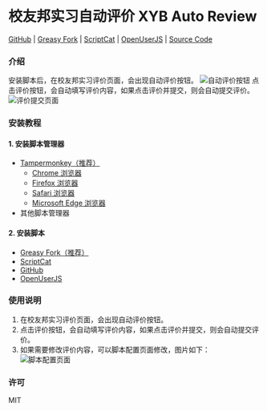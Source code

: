 # 校友邦实习自动评价 XYB Auto Review

[GitHub](https://github.com/lcandy2/user.js/blob/main/xybsyw.com/XiaoYouBang-Auto-Review.md) | [Greasy Fork](https://greasyfork.org/scripts/483614) | [ScriptCat](https://scriptcat.org/script-show-page/1464/) | [OpenUserJS](https://openuserjs.org/scripts/Lcandy/%E6%A0%A1%E5%8F%8B%E9%82%A6%E5%AE%9E%E4%B9%A0%E4%B8%80%E9%94%AE%E8%AF%84%E4%BB%B7_XiaoYouBang_Auto_Review) | [Source Code](https://github.com/lcandy2/XiaoYouBang-Auto-Review)

### 介绍
安装脚本后，在校友邦实习评价页面，会出现自动评价按钮。
![自动评价按钮](https://github.com/lcandy2/user.js/assets/45784494/b14aab7c-8175-420f-ae42-2ca68b7351f5)
点击评价按钮，会自动填写评价内容，如果点击评价并提交，则会自动提交评价。
![评价提交页面](https://github.com/lcandy2/user.js/assets/45784494/909c2cfd-1100-4fae-ad18-ff426f178f8a)

### 安装教程
#### 1. 安装脚本管理器
- [Tampermonkey（推荐）](https://www.tampermonkey.net/)
  - [Chrome 浏览器](https://chrome.google.com/webstore/detail/tampermonkey/dhdgffkkebhmkfjojejmpbldmpobfkfo)
  - [Firefox 浏览器](https://addons.mozilla.org/firefox/addon/tampermonkey/)
  - [Safari 浏览器](https://apps.apple.com/app/tampermonkey/id1482490089?mt=12)
  - [Microsoft Edge 浏览器](https://microsoftedge.microsoft.com/addons/detail/iikmkjmpaadaobahmlepeloendndfphd)
-  其他脚本管理器

#### 2. 安装脚本
- [Greasy Fork（推荐）](https://greasyfork.org/scripts/483614)
- [ScriptCat](https://scriptcat.org/script-show-page/1464/)
- [GitHub](https://github.com/lcandy2/user.js/raw/main/xybsyw.com/XiaoYouBang-Auto-Review.user.js)
- [OpenUserJS](https://openuserjs.org/scripts/Lcandy/%E6%A0%A1%E5%8F%8B%E9%82%A6%E5%AE%9E%E4%B9%A0%E4%B8%80%E9%94%AE%E8%AF%84%E4%BB%B7_XiaoYouBang_Auto_Review)

### 使用说明
1. 在校友邦实习评价页面，会出现自动评价按钮。
2. 点击评价按钮，会自动填写评价内容，如果点击评价并提交，则会自动提交评价。
3. 如果需要修改评价内容，可以脚本配置页面修改，图片如下：
![脚本配置页面](https://github.com/lcandy2/user.js/assets/45784494/4ececa2e-12ba-45d7-ad55-4213b13bb39b)

### 许可
MIT